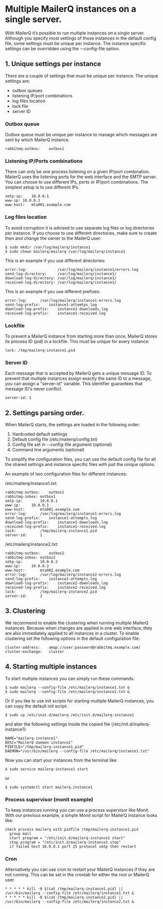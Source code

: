 # Multiple MailerQ instances on a single server.
With MailerQ it’s possible to run multiple instances on a single server. Although you specify most settings of those instances in the default config file, some settings must be unique per instance. The instance specific settings can be overridden using the --config-file option.
 
## 1. Unique settings per instance
There are a couple of settings that must be unique per instance. The unique settings are:   
- outbox queues
- listening IP/port combinations 
- log files location
- lock file
- server ID
 
### Outbox queue
Outbox queue must be unique per instance to manage which messages are sent by which MailerQ instance. 
 
```
rabbitmq-outbox:	outbox1
```
 
### Listening IP/Ports combinations
There can only be one process listening on a given IP/port combination. MailerQ uses the listening ports for the web interface and the SMTP server. You can choose to use different IPs, ports or IP/port combinations. The simplest setup is to use different IPs.
 
```
smtp-ip:	10.0.0.1
www-ip:	10.0.0.1
www-host:	mta001.example.com
```
 
### Log files location
To avoid corruption it is advised to use separate log files or log directories per instance. If you choose to use different directories, make sure to create then and change the owner to the MailerQ user:
 
```
$ sudo mkdir /var/log/mailerq/instance1
$ sudo chown mailerq:mailerq /var/log/mailerq/instance1
```
 
This is an example if you use different directories:
 
```
error-log:              /var/log/mailerq/instance1/errors.log
send-log-directory:     /var/log/mailerq/instance1/
download-log-directory: /var/log/mailerq/instance1/
received-log-directory: /var/log/mailerq/instance1/
```
 
This is an example if you use different prefixes:
 
```
error-log:		/var/log/mailerq/instance1-errors.log
send-log-prefix:	instance1-attemtps.log
download-log-prefix:	instance1-downloads.log
received-log-prefix:	instance1-received.log
```
 
### Lockfile
To prevent a MailerQ instance from starting more than once, MailerQ stores its process ID (pid) in a lockfile. This must be unique for every instance:
 
```
lock: /tmp/mailerq-instance1.pid
```
 
### Server ID
Each message that is accepted by MailerQ gets a unique message ID. To prevent that multiple instances assign exactly the same ID to a message, you can assign a "server-id" variable. This identifier guarantees that message ID's never conflict.
 
```
server-id: 1
```
 
## 2. Settings parsing order.
When MailerQ starts, the settings are loaded in the following order:
 
1. Hardcoded default settings
2. Default config file (/etc/mailerq/config.txt)
3. Config file set in --config-file argument (optional)
4. Command line arguments (optional)

To simplify the configuration files, you can use the default config file for all the shared settings and instance specific files with just the unique options.
 
An example of two configuration files for different instances:
 
/etc/mailerq/instance1.txt:
```
rabbitmq-outbox:	outbox1
rabbitmq-inbox:	outbox1
smtp-ip:		10.0.0.1
www-ip:		10.0.0.1
www-host:		mta001.example.com
error-log:		/var/log/mailerq/instance1-errors.log
send-log-prefix:	instance1-attempts.log
download-log-prefix:	instance1-downloads.log
received-log-prefix:	instance1-received.log
lock:			/tmp/mailerq-instance1.pid
server-id:		1
```
 
/etc/mailerq/instance2.txt:
```
rabbitmq-outbox:	outbox2
rabbitmq-inbox:	outbox2
smtp-ip:		10.0.0.2
www-ip:		10.0.0.2
www-host:		mta002.example.com
error-log:		/var/log/mailerq/instance2-errors.log
send-log-prefix:	instance2-attempts.log
download-log-prefix:	instance2-downloads.log
received-log-prefix:	instance2-received.log
lock:			/tmp/mailerq-instance2.pid
server-id:		2
```
 
## 3. Clustering
We recommend to enable the clustering when running multiple MailerQ instances. Because when changes are applied in one web interface, they are also immediately applied to all instances in a cluster. To enable clustering set the following options in the default configuration file:
 
```
cluster-address:	amqp://user:password@rabbitmq.example.com/
cluster-exchange:	cluster
```
 
## 4. Starting multiple instances
To start multiple instances you can simply run these commands: 
```
$ sudo mailerq --config-file /etc/mailerq/instance1.txt &
$ sudo mailerq --config-file /etc/mailerq/instance2.txt &
```
 
Or if you like to use init scripts for starting multiple MailerQ instances, you can copy the default init script:
 
```
$ sudo cp /etc/init.d/mailerq /etc/init.d/mailerq-instance1
```
 
and alter the following settings inside the copied file (/etc/init.d/mailerq-instance1):
 
```
NAME="mailerq-instance1"
DESC="MailerQ daemon instance1"
PIDFILE="/tmp/mailerq-instance1.pid"
DAEMON="/usr/bin/mailerq --config-file /etc/mailerq/instance1.txt"
```
 
Now you can start your instances from the terminal like:
 
```
$ sudo service mailerq-instance1 start
```
or
```
$ sudo systemctl start mailerq-instance1
```
 
### Process supervisor (monit example)
To keep instances running you can use a process supervisor like Monit. 
With our previous example, a simple Monit script for MailerQ instance looks like:
 
```
check process mailerq with pidfile /tmp/mailerq-instance1.pid
  group mail
  start program = "/etc/init.d/mailerq-instance1 start"
  stop program = "/etc/init.d/mailerq-instance1 stop"
  if failed host 10.0.0.1 port 25 protocol smtp then restart
```
 
### Cron
Alternatively you can use cron to restart your MailerQ instances if they are not running. This can be set in the crontab for either the root or MailerQ user.
 
```
* * * * * kill -0 $(cat /tmp/mailerq-instance1.pid) || /usr/bin/mailerq --config-file /etc/mailerq/instance1.txt &
* * * * * kill -0 $(cat /tmp/mailerq-instance2.pid) || /usr/bin/mailerq --config-file /etc/mailerq/instance2.txt &
```
